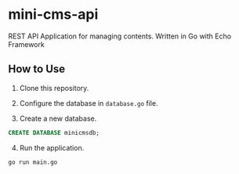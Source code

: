 # mini-cms-api

REST API Application for managing contents. Written in Go with Echo Framework

## How to Use

1. Clone this repository.

2. Configure the database in `database.go` file.

3. Create a new database.

```sql
CREATE DATABASE minicmsdb;
```

4. Run the application.

```sh
go run main.go
```
